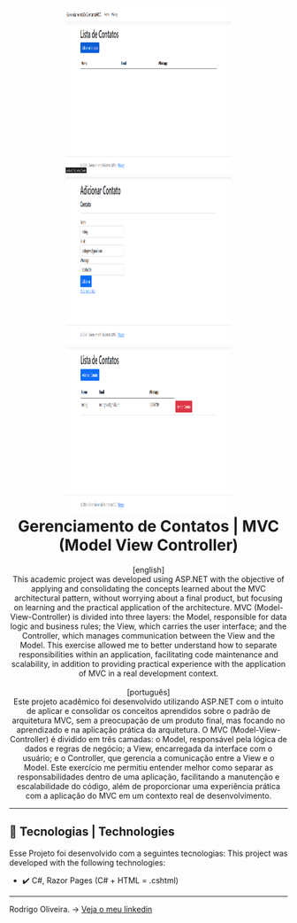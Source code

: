 <h1 align="center">
  <br>
  <img src="GerenciamentoDeContatosMVC/Views/Assets/GerenciamentoDeContatosMVC_ListaDeContatos.png" width="300" height="300">
  <img src="GerenciamentoDeContatosMVC/Views/Assets/GerenciamentoDeContatosMVC_AdicionarContato.png" width="300" height="300">
  <img src="GerenciamentoDeContatosMVC/Views/Assets/GerenciamentoDeContatosMVC_ListaDeContatosAdicionado.png" width="300" height="300">
<br>
  Gerenciamento de Contatos | MVC (Model View Controller)
</h1>

<p align="center">
[english]
<br>
This academic project was developed using ASP.NET with the objective of applying and consolidating the concepts learned about the MVC architectural pattern, without worrying about a final product, but focusing on learning and the practical application of the architecture.
MVC (Model-View-Controller) is divided into three layers: the Model, responsible for data logic and business rules; the View, which carries the user interface; and the Controller, which manages communication between the View and the Model. This exercise allowed me to better understand how to separate responsibilities within an application, facilitating code maintenance and scalability, in addition to providing practical experience with the application of MVC in a real development context.<br>
<br>
[português]
<br>
Este projeto acadêmico foi desenvolvido utilizando ASP.NET com o intuito de aplicar e consolidar os conceitos aprendidos sobre o padrão de arquitetura MVC, sem a preocupação de um produto final, mas focando no aprendizado e na aplicação prática da arquitetura.
O MVC (Model-View-Controller) é dividido em três camadas: o Model, responsável pela lógica de dados e regras de negócio; a View, encarregada da interface com o usuário; e o Controller, que gerencia a comunicação entre a View e o Model. Este exercício me permitiu entender melhor como separar as responsabilidades dentro de uma aplicação, facilitando a manutenção e escalabilidade do código, além de proporcionar uma experiência prática com a aplicação do MVC em um contexto real de desenvolvimento.  
</p>

---

## 🚀 Tecnologias | Technologies

Esse Projeto foi desenvolvido com a seguintes tecnologias:
This project was developed with the following technologies:

- ✔️ C#, Razor Pages (C# + HTML = .cshtml)

---

Rodrigo Oliveira.
-> [Veja o meu linkedin](https://www.linkedin.com/in/rodrigooliveiradev/)
